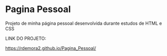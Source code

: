 # Pagina Pessoal
Projeto de minha página pessoal desenvolvida durante estudos de HTML e CSS


LINK DO PROJETO:

https://rdemora2.github.io/Pagina_Pessoal/
